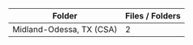 | Folder                   |   Files / Folders |
|--------------------------|-------------------|
| Midland-Odessa, TX (CSA) |                 2 |